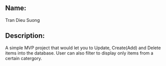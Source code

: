 
## Name: 
Tran Dieu Suong

## Description:
A simple MVP project that would let you to Update, Create(Add) and Delete items into the database. User can also filter to display only items from a certain catergory.
